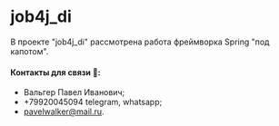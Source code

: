 # job4j_di

В проекте "job4j_di" рассмотрена работа фреймворка Spring "под капотом".

#### Контакты для связи :iphone::
* Вальгер Павел Иванович;
* +79920045094 telegram, whatsapp;
* pavelwalker@mail.ru.